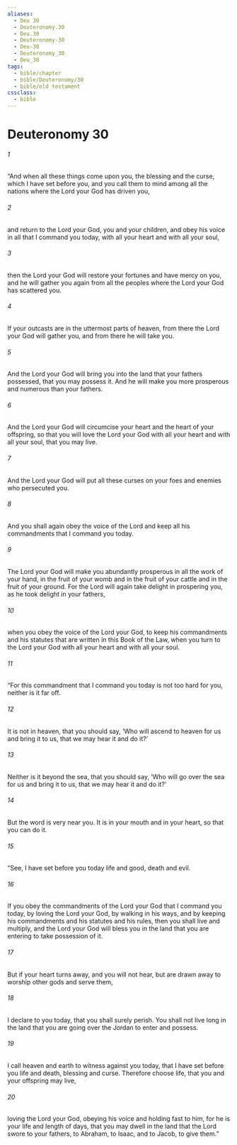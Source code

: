 ```yaml
---
aliases:
  - Deu 30
  - Deuteronomy.30
  - Deu.30
  - Deuteronomy-30
  - Deu-30
  - Deuteronomy_30
  - Deu_30
tags:
  - bible/chapter
  - bible/Deuteronomy/30
  - bible/old testament
cssclass:
  - bible
---
```


# Deuteronomy 30

###### 1
“And when all these things come upon you, the blessing and the curse, which I have set before you, and you call them to mind among all the nations where the Lord your God has driven you,
###### 2
and return to the Lord your God, you and your children, and obey his voice in all that I command you today, with all your heart and with all your soul,
###### 3
then the Lord your God will restore your fortunes and have mercy on you, and he will gather you again from all the peoples where the Lord your God has scattered you.
###### 4
If your outcasts are in the uttermost parts of heaven, from there the Lord your God will gather you, and from there he will take you.
###### 5
And the Lord your God will bring you into the land that your fathers possessed, that you may possess it. And he will make you more prosperous and numerous than your fathers.
###### 6
And the Lord your God will circumcise your heart and the heart of your offspring, so that you will love the Lord your God with all your heart and with all your soul, that you may live.
###### 7
And the Lord your God will put all these curses on your foes and enemies who persecuted you.
###### 8
And you shall again obey the voice of the Lord and keep all his commandments that I command you today.
###### 9
The Lord your God will make you abundantly prosperous in all the work of your hand, in the fruit of your womb and in the fruit of your cattle and in the fruit of your ground. For the Lord will again take delight in prospering you, as he took delight in your fathers,
###### 10
when you obey the voice of the Lord your God, to keep his commandments and his statutes that are written in this Book of the Law, when you turn to the Lord your God with all your heart and with all your soul.
###### 11
“For this commandment that I command you today is not too hard for you, neither is it far off.
###### 12
It is not in heaven, that you should say, ‘Who will ascend to heaven for us and bring it to us, that we may hear it and do it?’
###### 13
Neither is it beyond the sea, that you should say, ‘Who will go over the sea for us and bring it to us, that we may hear it and do it?’
###### 14
But the word is very near you. It is in your mouth and in your heart, so that you can do it.
###### 15
“See, I have set before you today life and good, death and evil.
###### 16
If you obey the commandments of the Lord your God that I command you today, by loving the Lord your God, by walking in his ways, and by keeping his commandments and his statutes and his rules, then you shall live and multiply, and the Lord your God will bless you in the land that you are entering to take possession of it.
###### 17
But if your heart turns away, and you will not hear, but are drawn away to worship other gods and serve them,
###### 18
I declare to you today, that you shall surely perish. You shall not live long in the land that you are going over the Jordan to enter and possess.
###### 19
I call heaven and earth to witness against you today, that I have set before you life and death, blessing and curse. Therefore choose life, that you and your offspring may live,
###### 20
loving the Lord your God, obeying his voice and holding fast to him, for he is your life and length of days, that you may dwell in the land that the Lord swore to your fathers, to Abraham, to Isaac, and to Jacob, to give them.”



